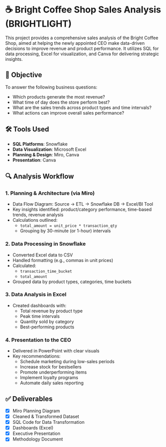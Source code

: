 # ☕ Bright Coffee Shop Sales Analysis (BRIGHTLIGHT)

This project provides a comprehensive sales analysis of the Bright Coffee Shop, aimed at helping the newly appointed CEO make data-driven decisions to improve revenue and product performance. It utilizes SQL for data processing, Excel for visualization, and Canva for delivering strategic insights.

## 📌 Objective

To answer the following business questions:
- Which products generate the most revenue?
- What time of day does the store perform best?
- What are the sales trends across product types and time intervals?
- What actions can improve overall sales performance?

## 🛠 Tools Used

- **SQL Platforms**: Snowflake
- **Data Visualization**: Microsoft Excel
- **Planning & Design**: Miro, Canva
- **Presentation**: Canva

## 🔍 Analysis Workflow

### 1. Planning & Architecture (via Miro)
- Data Flow Diagram: Source → ETL → Snowflake DB → Excel/BI Tool
- Key insights identified: product/category performance, time-based trends, revenue analysis
- Calculations outlined:
  - `total_amount = unit_price * transaction_qty`
  - Grouping by 30-minute (or 1-hour) intervals

### 2. Data Processing in Snowflake
- Converted Excel data to CSV
- Handled formatting (e.g., commas in unit prices)
- Calculated:
  - `transaction_time_bucket`
  - `total_amount`
- Grouped data by product types, categories, time buckets

### 3. Data Analysis in Excel
- Created dashboards with:
  - Total revenue by product type
  - Peak time intervals
  - Quantity sold by category
  - Best-performing products

### 4. Presentation to the CEO
- Delivered in PowerPoint with clear visuals
- Key recommendations:
  - Schedule marketing during low-sales periods
  - Increase stock for bestsellers
  - Promote underperforming items
  - Implement loyalty programs
  - Automate daily sales reporting

## ✅ Deliverables

- [x] Miro Planning Diagram
- [x] Cleaned & Transformed Dataset
- [x] SQL Code for Data Transformation
- [x] Dashboards (Excel)
- [x] Executive Presentation
- [x] Methodology Document
